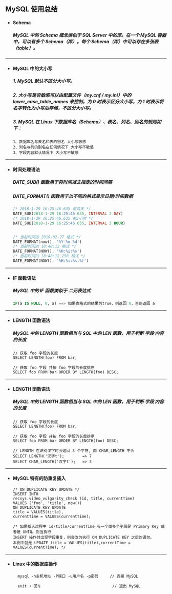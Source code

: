 ## MySQL 使用总结

- #### Schema
  ##### MySQL 中的 Schema 概念类似于 SQL Server 中的库。在一个 MySQL 容器中，可以有多个 Schema（库）。每个 Schema（库）中可以存在多张表（table）。



---
- #### MySQL 中的大小写
  ##### 1. MySQL 默认不区分大小写。
  ##### 2. 大小写是否敏感可以由配置文件（my.cnf / my.ini）中的 lower_case_table_names 来控制。为 0 时表示区分大小写，为 1 时表示将名字转化为小写后存储，不区分大小写。

  ##### 3. MySQL 在 Linux 下数据库名（Schema）、表名、列名、别名的规则如下：
  ```
  1、数据库名与表名和表的别名 大小写敏感
  2、列名与列的别名在任何情况下 大小写不敏感
  3、字段内容默认情况下 大小写不敏感
  ```



---  
- #### 时间处理语法
  ##### DATE_SUB() 函数用于将时间减去指定的时间间隔
  ##### DATE_FORMAT() 函数用于以不同的格式显示日期/时间数据
  ```SQL
  /* 2018-1-29 16:25:46.635 前两天 */
  DATE_SUB(2018-1-29 16:25:46.635, INTERVAL 2 DAY)
  /* 2018-1-29 16:25:46.635 前3小时 */
  DATE_SUB(2018-1-29 16:25:46.635, INTERVAL 3 HOUR)


  /* 当前时间的 2018-02-27 格式 */
  DATE_FORMAT(now(), '%Y-%m-%d')
  /* 当前时间的 18:48:12 格式 */
  DATE_FORMAT(NOW(), '%H:%i:%s')
  /* 当前时间的 18:48:12.258 格式 */
  DATE_FORMAT(NOW(), '%H:%i:%s.%f')
  ```





---  
- #### IF 函数语法
  ##### MySQL 中的 IF 函数类似于 二元表达式
  ```SQL
  IF(a IS NULL, 0, a) ==> 如果表格式的结果为true，则返回 0，否则返回 a
  ```








---
- #### LENGTH 函数语法
  #####  MySQL 中的 LENGTH 函数相当与 SQL 中的 LEN 函数，用于判断 字段 内容的长度
  ```MySQL
  // 获取 foo 字段的长度
  SELECT LENGTH(foo) FROM bar;                     

  // 获取 foo 字段 并按 foo 字段的长度排序
  SELECT foo FROM bar ORDER BY LENGTH(foo) DESC;
  ```










---
- #### LENGTH 函数语法
  #####  MySQL 中的 LENGTH 函数相当与 SQL 中的 LEN 函数，用于判断 字段 内容的长度
  ```MySQL
  // 获取 foo 字段的长度
  SELECT LENGTH(foo) FROM bar;                     

  // 获取 foo 字段 并按 foo 字段的长度排序
  SELECT foo FROM bar ORDER BY LENGTH(foo) DESC;

  // LENGTH 在识别汉字时会返回 3 个字符, 而 CHAR_LENGTH 不会
  SELECT LENGTH('汉字t');        => 7
  SELECT CHAR_LENGTH('汉字t');   => 3
  ```









---
- #### MySQL 特有的防重复插入
  ```
  /* ON DUPLICATE KEY UPDATE */
  INSERT INTO
  recsys.video_vulgarity_check (id, title, currentTime)
  VALUES ('foo', 'title', now())
  ON DUPLICATE KEY UPDATE
  title = VALUES(title),
  currentTime = VALUES(currentTime);

  /* 如果插入过程中 id/title/currentTime 有一个或多个字段是 Primary Key 或者是 UNIQ。则当执行
  INSERT 操作时出现字段重复，则会改为执行 ON DUPLICATE KEY 之后的语句。
  本例中就是 UPDATE title = VALUES(title),currentTime = VALUES(currentTime); */
  ```




---
- #### Linux 中的数据库操作
  ```
    mysql -h主机地址 -P端口 -u用户名 -p密码     // 连接 MySQL

    exit + 回车                               // 退出 MySQL
  ```
